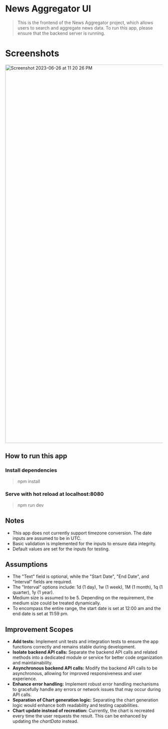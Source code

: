 
# News Aggregator UI

> This is the frontend of the News Aggregator project, which allows users to search and aggregate news data. To run this app, please ensure that the backend server is running.

# Screenshots
<img width="1210" alt="Screenshot 2023-06-26 at 11 20 26 PM" src="https://github.com/smshahed/news-aggregator-ui/assets/8651630/f419eb2a-26d7-49df-a036-8aeea40e6a16">


## How to run this app

### Install dependencies
> npm install

### Serve with hot reload at localhost:8080
> npm run dev

## Notes
* This app does not currently support timezone conversion. The date inputs are assumed to be in UTC.
* Basic validation is implemented for the inputs to ensure data integrity.
* Default values are set for the inputs for testing.

## Assumptions
* The "Text" field is optional, while the "Start Date", "End Date", and "Interval" fields are required.
* The "Interval" options include: 1d (1 day), 1w (1 week), 1M (1 month), 1q (1 quarter), 1y (1 year).
* Medium size is assumed to be 5. Depending on the requirement, the medium size could be treated dynamically.
* To encompass the entire range, the start date is set at 12:00 am and the end date is set at 11:59 pm.

## Improvement Scopes
* **Add tests:** Implement unit tests and integration tests to ensure the app functions correctly and remains stable during development.
* **Isolate backend API calls:** Separate the backend API calls and related methods into a dedicated module or service for better code organization and maintainability.
* **Asynchronous backend API calls:** Modify the backend API calls to be asynchronous, allowing for improved responsiveness and user experience.
* **Enhance error handling:** Implement robust error handling mechanisms to gracefully handle any errors or network issues that may occur during API calls.
* **Separation of Chart generation logic:** Separating the chart generation logic would enhance both readability and testing capabilities.
* **Chart update instead of recreation:** Currently, the chart is recreated every time the user requests the result. This can be enhanced by updating the _chartData_ instead.
